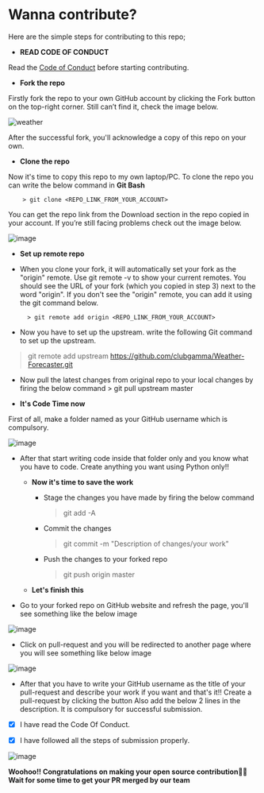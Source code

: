 # Wanna contribute?
 
Here are the simple steps for contributing to this repo;

- **READ CODE OF CONDUCT**

Read the [Code of Conduct](https://github.com/clubgamma/code-of-conduct) before starting contributing.

- **Fork the repo**

Firstly fork the repo to your own GitHub account by clicking the Fork button on the top-right corner. Still can’t find it, check the image below.


![weather](https://user-images.githubusercontent.com/52206701/94161875-c7986880-fea3-11ea-8bef-9919cd9d97df.PNG)


After the successful fork, you'll acknowledge a copy of this repo on your own.
 
  - **Clone the repo**
  
Now it's time to copy this repo to my own laptop/PC. To clone the repo you can write the below command in **Git Bash**

        > git clone <REPO_LINK_FROM_YOUR_ACCOUNT>
    
You can get the repo link from the Download section in the repo copied in your account. If you’re still facing problems check out the image below.


![image](https://user-images.githubusercontent.com/52206701/94184635-d42bb980-fec1-11ea-87d8-5a60239362f9.png)


  - **Set up remote repo**

- When you clone your fork, it will automatically set your fork as the "origin" remote. Use git remote -v to show your current remotes. You should see the URL of your fork (which you copied in step 3) next to the word "origin". 
If you don't see the "origin" remote, you can add it using the git command below.

        > git remote add origin <REPO_LINK_FROM_YOUR_ACCOUNT>

- Now you have to set up the upstream. write the following Git command to set up the upstream.
> git remote add upstream  https://github.com/clubgamma/Weather-Forecaster.git
 
- Now pull the latest changes from original repo to your local changes by firing the below command
        > git pull upstream master
  
- **It's Code Time now**
  
First of all, make a folder named as your GitHub username which is compulsory. 


![image](https://user-images.githubusercontent.com/52206701/94184858-2a006180-fec2-11ea-9bdc-8bec3d3d1f72.png)


- After that start writing code inside that folder only and you know what you have to code. Create anything you want using Python only!!

   - **Now it's time to save the work**

      - Stage the changes you have made by firing the below command
        > git add -A
      - Commit the changes 
        > git commit -m "Description of changes/your work"
      - Push the changes to your forked repo
        > git push origin master
        
  - **Let's finish this**
- Go to your forked repo on GitHub website and refresh the page, you'll see something like the below image


![image](https://user-images.githubusercontent.com/52206701/94185006-6633c200-fec2-11ea-9cb8-d3efd2713d20.png)


- Click on pull-request and you will be redirected to another page where you will see something like below image 


![image](https://user-images.githubusercontent.com/52206701/94185055-73e94780-fec2-11ea-8bcf-8eb838a2fad2.png)

  
- After that you have to write your GitHub username as the title of your pull-request and describe your work if you want and that's it!! Create a pull-request by clicking the button
Also add the below 2 lines in the description. It is compulsory for successful submission.

 - [X] I have read the Code Of Conduct.
        
 - [X] I have followed all the steps of submission properly.
 
        
![image](https://user-images.githubusercontent.com/52206701/94185097-81063680-fec2-11ea-8fbc-766fbb363e73.png)


**Woohoo!! Congratulations on making your open source contribution🎉🎉**
**Wait for some time to get your PR merged by our team**
